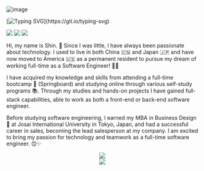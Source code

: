 ![image](https://github.com/xin-001/xin-001/blob/main/Word%20Art%20(2).jpeg)

[![Typing SVG](https://readme-typing-svg.herokuapp.com?font=Fira+Code&size=35&duration=2200&pause=300&color=1F1FA0&vCenter=true&width=1000&height=60&lines=⸜(๑’ᵕ’๑)⸝+Hi+I'm+a+full+stack+developer.;(੭ˊ꒳ˋ)੭✧+My+name+is+Shin.)](https://git.io/typing-svg)

<span >
	<img  src="https://img.shields.io/badge/-HTML5-E34F26?style=flat-square&logo=html5&logoColor=white" />
	<img  src="https://img.shields.io/badge/-CSS3-1572B6?style=flat-square&logo=css3" />
	<img  src="https://img.shields.io/badge/-JavaScript-oringe?style=flat-square&logo=javascript" />
</span>

Hi, my name is Shin. 🌸 Since I was little, I have always been passionate about technology. I used to live in both China 🇨🇳 and Japan 🇯🇵 and have now moved to America 🇺🇸 as a permanent resident to pursue my dream of working full-time as a Software Engineer! 👩‍💻

I have acquired my knowledge and skills from attending a full-time bootcamp 🥾 (Springboard) and studying online through various self-study programs 📚. Through my studies and hands-on projects I have gained full-stack capabilities, able to work as both a front-end or back-end software engineer. 

Before studying software engineering, I earned my MBA in Business Design 💼 at Josai International University in Tokyo, Japan, and had a successful career in sales, becoming the lead salesperson at my company. I am excited to bring my passion for technology and teamwork as a full-time software engineer. 😊✨

<div align="center">
    <img  src="https://github-readme-streak-stats.herokuapp.com/?user=xin-001" />
</div>
<div align="center">
    <img src="https://activity-graph.herokuapp.com/graph?username=xin-001&theme=minimal" />
</div>







